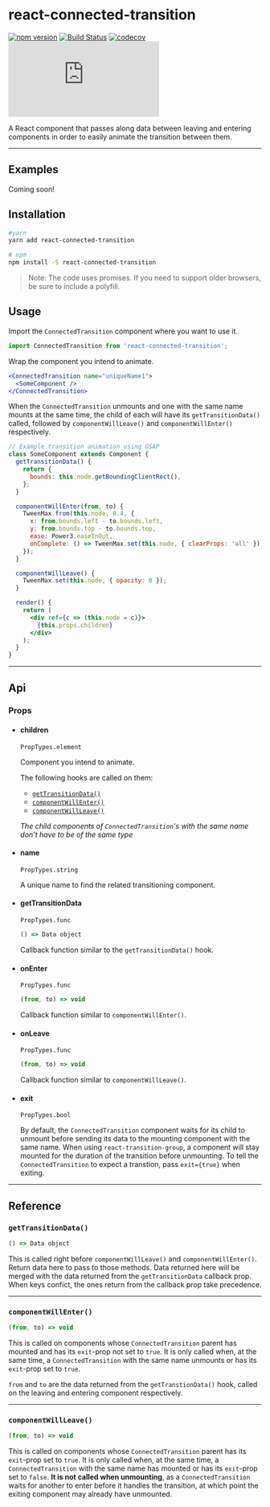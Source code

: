 # react-connected-transition

[![npm version](https://badge.fury.io/js/react-connected-transition.svg)](https://badge.fury.io/js/react-connected-transition)
[![Build Status](https://travis-ci.org/onnovisser/react-connected-transition.svg?branch=master)](https://travis-ci.org/onnovisser/react-connected-transition)
[![codecov](https://codecov.io/gh/onnovisser/react-connected-transition/branch/master/graph/badge.svg)](https://codecov.io/gh/onnovisser/react-connected-transition)
![gzip size](http://img.badgesize.io/https://unpkg.com/react-connected-transition/dist/react-connected-transition.js?compression=gzip&label=gzip%20size)

A React component that passes along data between leaving and entering components in order to easily animate the transition between them.

* * *

## Examples

Coming soon!

## Installation

```bash
#yarn
yarn add react-connected-transition

# npm
npm install -S react-connected-transition
```

> Note: The code uses promises. If you need to support older browsers, be sure to include a polyfill.

## Usage

Import the `ConnectedTransition` component where you want to use it.

```js
import ConnectedTransition from 'react-connected-transition';
```

Wrap the component you intend to animate.

```jsx
<ConnectedTransition name="uniqueName1">
  <SomeComponent />
</ConnectedTransition>
```

When the `ConnectedTransition` unmounts and one with the same name mounts at the same time, the child of each will have its `getTransitionData()` called, followed by `componentWillLeave()` and `componentWillEnter()` respectively.


```jsx
// Example transition animation using GSAP
class SomeComponent extends Component {
  getTransitionData() {
    return {
      bounds: this.node.getBoundingClientRect(),
    };
  }

  componentWillEnter(from, to) {
    TweenMax.from(this.node, 0.4, {
      x: from.bounds.left - to.bounds.left,
      y: from.bounds.top - to.bounds.top,
      ease: Power3.easeInOut,
      onComplete: () => TweenMax.set(this.node, { clearProps: 'all' }),
    });
  }

  componentWillLeave() {
    TweenMax.set(this.node, { opacity: 0 });
  }

  render() {
    return (
      <div ref={c => (this.node = c)}>
        {this.props.children}
      </div>
    );
  }
}
```

* * *

## Api

### Props

* #### children
  `PropTypes.element`
  
  Component you intend to animate.

  The following hooks are called on them:

   - [`getTransitionData()`](#gettransitiondata)
   - [`componentWillEnter()`](#componentwillenter) 
   - [`componentWillLeave()`](#componentwillleave)

  *The child components of `ConnectedTransition`'s with the same name don't have to be of the same type*

* #### name
  
  `PropTypes.string`

  A unique name to find the related transitioning component.

* #### getTransitionData
  
  `PropTypes.func`

  ```js
  () => Data object
  ```

  Callback function similar to the `getTransitionData()` hook.

* #### onEnter
  
  `PropTypes.func`

  ```js
  (from, to) => void
  ```

  Callback function similar to `componentWillEnter()`.

* #### onLeave
  
  `PropTypes.func`

  ```js
  (from, to) => void
  ```

  Callback function similar to `componentWillLeave()`.

* #### exit
  
  `PropTypes.bool`

  By default, the `ConnectedTransition` component waits for its child to unmount before sending its data to the mounting component with the same name. When using `react-transition-group`, a component will stay mounted for the duration of the transition before unmounting. To tell the `ConnectedTransition` to expect a transtion, pass `exit={true}` when exiting.

* * *

## Reference

### `getTransitionData()`

```js
() => Data object
```

This is called right before `componentWillLeave()` and `componentWillEnter()`. Return data here to pass to those methods. Data returned here will be merged with the data returned from the `getTransitionData` callback prop. When keys confict, the ones return from the callback prop take precedence.

* * *

### `componentWillEnter()`

```js
(from, to) => void
```

This is called on components whose `ConnectedTransition` parent has mounted and has its `exit`-prop not set to `true`. It is only called when, at the same time, a `ConnectedTransition` with the same name unmounts or has its `exit`-prop set to `true`.

`from` and `to` are the data returned from the `getTranstionData()` hook, called on the leaving and entering component respectively.

* * *

### `componentWillLeave()`

```js
(from, to) => void
```

This is called on components whose `ConnectedTransition` parent has its `exit`-prop set to `true`. It is only called when, at the same time, a `ConnectedTransition` with the same name has mounted or has its `exit`-prop set to `false`. **It is not called when unmounting**, as a `ConnectedTransition` waits for another to enter before it handles the transition, at which point the exiting component may already have unmounted.
